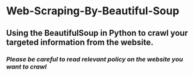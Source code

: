 # Web-Scraping-By-Beautiful-Soup
## Using the BeautifulSoup in Python to crawl your targeted information from the website. 

### ***Please be careful to read relevant policy on the website you want to crawl***
